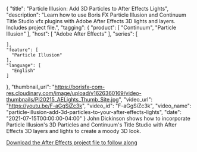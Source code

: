 {
  "title": "Particle Illusion: Add 3D Particles to After Effects Lights",
  "description": "Learn how to use Boris FX Particle Illusion and Continuum Title Studio vfx plugins with Adobe After Effects 3D lights and layers. Includes project file.",
  "tagging": {
    "product": [
      "Continuum",
      "Particle Illusion"
    ],
    "host": [
      "Adobe After Effects"
    ],
    "series": [

    ],
    "feature": [
      "Particle Illusion"
    ],
    "language": [
      "English"
    ]
  },
  "thumbnail_url": "https://borisfx-com-res.cloudinary.com/image/upload/v1626360169/video-thumbnails/PI20215_AELights_Thumb_Site.jpg",
  "video_url": "https://youtu.be/F-aGgSiZc3k",
  "video_id": "F-aGgSiZc3k",
  "video_name": "particle-illusion-add-3d-particles-to-your-after-effects-lights",
  "date": "2021-07-15T00:00:00-04:00"
}
John Dickinson shows how to incorporate Particle Illusion's 3D Particles and Continuum's Title Studio with After Effects 3D layers and lights to create a moody 3D look.

<a href="https://bit.ly/3qNac0W" target="_blank">Download the After Effects project file to follow along</a>
